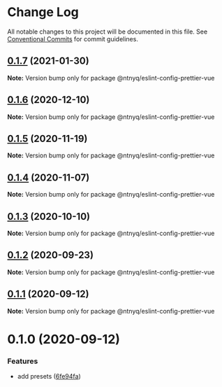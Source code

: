 # Change Log

All notable changes to this project will be documented in this file.
See [Conventional Commits](https://conventionalcommits.org) for commit guidelines.

## [0.1.7](https://github.com/ntnyq/configs/compare/@ntnyq/eslint-config-prettier-vue@0.1.6...@ntnyq/eslint-config-prettier-vue@0.1.7) (2021-01-30)

**Note:** Version bump only for package @ntnyq/eslint-config-prettier-vue

## [0.1.6](https://github.com/ntnyq/configs/compare/@ntnyq/eslint-config-prettier-vue@0.1.5...@ntnyq/eslint-config-prettier-vue@0.1.6) (2020-12-10)

**Note:** Version bump only for package @ntnyq/eslint-config-prettier-vue

## [0.1.5](https://github.com/ntnyq/configs/compare/@ntnyq/eslint-config-prettier-vue@0.1.4...@ntnyq/eslint-config-prettier-vue@0.1.5) (2020-11-19)

**Note:** Version bump only for package @ntnyq/eslint-config-prettier-vue

## [0.1.4](https://github.com/ntnyq/configs/compare/@ntnyq/eslint-config-prettier-vue@0.1.3...@ntnyq/eslint-config-prettier-vue@0.1.4) (2020-11-07)

**Note:** Version bump only for package @ntnyq/eslint-config-prettier-vue

## [0.1.3](https://github.com/ntnyq/configs/compare/@ntnyq/eslint-config-prettier-vue@0.1.2...@ntnyq/eslint-config-prettier-vue@0.1.3) (2020-10-10)

**Note:** Version bump only for package @ntnyq/eslint-config-prettier-vue

## [0.1.2](https://github.com/ntnyq/configs/compare/@ntnyq/eslint-config-prettier-vue@0.1.1...@ntnyq/eslint-config-prettier-vue@0.1.2) (2020-09-23)

**Note:** Version bump only for package @ntnyq/eslint-config-prettier-vue

## [0.1.1](https://github.com/ntnyq/configs/compare/@ntnyq/eslint-config-prettier-vue@0.1.0...@ntnyq/eslint-config-prettier-vue@0.1.1) (2020-09-12)

**Note:** Version bump only for package @ntnyq/eslint-config-prettier-vue

# 0.1.0 (2020-09-12)

### Features

-   add presets ([6fe94fa](https://github.com/ntnyq/configs/commit/6fe94fae4ed9d80b18833c9e5a3f51f710ebda43))
